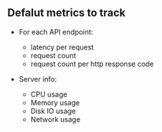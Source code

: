 
## Defalut metrics to track

- For each API endpoint:
    - latency per request
    - request count
    - request count per http response code

- Server info:
    - CPU usage
    - Memory usage
    - Disk IO usage
    - Network usage
